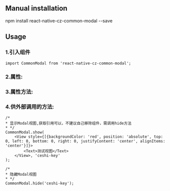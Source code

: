 
## Manual installation

npm install react-native-cz-common-modal --save

	

## Usage
###  1.引入组件
```
import CommonModal from 'react-native-cz-common-modal';

```

###  2.属性:
###  3.属性方法:
###  4.供外部调用的方法:
```
/*
* 显示Modal视图,获取引用可以，不建议自己移除组件，需调用hide方法
* */
CommonModal.show(
    <View style={[{backgroundColor: 'red', position: 'absolute', top: 0, left: 0, bottom: 0, right: 0, justifyContent: 'center', alignItems: 'center'}]}>
        <Text>测试视图</Text>
    </View>, 'ceshi-key'
);
```

```
/*
* 隐藏Modal视图
* */
CommonModal.hide('ceshi-key');
```
